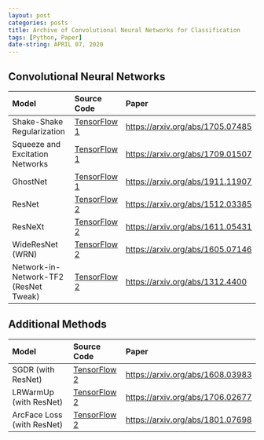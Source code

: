 ```yaml
---
layout: post
categories: posts
title: Archive of Convolutional Neural Networks for Classification
tags: [Python, Paper]
date-string: APRIL 07, 2020
---
```


## Convolutional Neural Networks

|Model|Source Code|Paper|
|:---|:---|:---|
| Shake-Shake Regularization | <a href="https://github.com/YeongHyeon/Shake-Shake">TensorFlow 1</a> | https://arxiv.org/abs/1705.07485 |
| Squeeze and Excitation Networks | <a href="https://github.com/YeongHyeon/SENet-Simple">TensorFlow 1</a> | https://arxiv.org/abs/1709.01507 |
| GhostNet | <a href="https://github.com/YeongHyeon/GhostNet">TensorFlow 1</a> | https://arxiv.org/abs/1911.11907 |
| ResNet | <a href="https://github.com/YeongHyeon/ResNet-TF2">TensorFlow 2</a> | https://arxiv.org/abs/1512.03385 |
| ResNeXt | <a href="https://github.com/YeongHyeon/ResNeXt-TF2">TensorFlow 2</a> | https://arxiv.org/abs/1611.05431 |
| WideResNet (WRN) | <a href="https://github.com/YeongHyeon/WideResNet_WRN-TF2">TensorFlow 2</a> | https://arxiv.org/abs/1605.07146 |
| Network-in-Network-TF2 (ResNet Tweak) | <a href="https://github.com/YeongHyeon/Network-in-Network-TF2">TensorFlow 2</a> | https://arxiv.org/abs/1312.4400 |  

## Additional Methods

|Model|Source Code|Paper|
|:---|:---|:---|
| SGDR (with ResNet) | <a href="https://github.com/YeongHyeon/ResNet-with-SGDR-TF2">TensorFlow 2</a> | https://arxiv.org/abs/1608.03983 |  
| LRWarmUp (with ResNet) | <a href="https://github.com/YeongHyeon/ResNet-with-LRWarmUp-TF2">TensorFlow 2</a> | https://arxiv.org/abs/1706.02677 |
| ArcFace Loss (with ResNet) | <a href="https://github.com/YeongHyeon/ArcFace-TF2">TensorFlow 2</a> | https://arxiv.org/abs/1801.07698 |  
